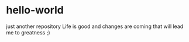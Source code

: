 # hello-world
just another repository
Life is good and changes are coming that will lead me to greatness ;)
